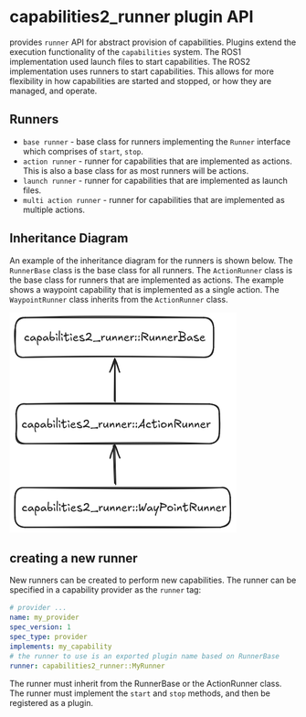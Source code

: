 # capabilities2_runner plugin API

provides `runner` API for abstract provision of capabilities. Plugins extend the execution functionality of the `capabilities` system. The ROS1 implementation used launch files to start capabilities. The ROS2 implementation uses runners to start capabilities. This allows for more flexibility in how capabilities are started and stopped, or how they are managed, and operate.

## Runners

- `base runner` - base class for runners implementing the `Runner` interface which comprises of `start`, `stop`.
- `action runner` - runner for capabilities that are implemented as actions. This is also a base class for as most runners will be actions.
- `launch runner` - runner for capabilities that are implemented as launch files.
- `multi action runner` - runner for capabilities that are implemented as multiple actions.

## Inheritance Diagram

An example of the inheritance diagram for the runners is shown below. The `RunnerBase` class is the base class for all runners. The `ActionRunner` class is the base class for runners that are implemented as actions. The example shows a waypoint capability that is implemented as a single action. The `WaypointRunner` class inherits from the `ActionRunner` class.

![inheritance diagram](./docs/images/inheritance-diagram.png)

## creating a new runner

New runners can be created to perform new capabilities. The runner can be specified in a capability provider as the `runner` tag:

```yaml
# provider ...
name: my_provider
spec_version: 1
spec_type: provider
implements: my_capability
# the runner to use is an exported plugin name based on RunnerBase
runner: capabilities2_runner::MyRunner
```

The runner must inherit from the RunnerBase or the ActionRunner class. The runner must implement the `start` and `stop` methods, and then be registered as a plugin.
